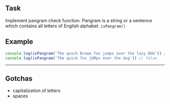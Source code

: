 ## Task

Implement pangram check function. Pangram is a string or a sentence which contains all letters of English alphabet. `isPangram()`

## Example

```js
console.log(isPangram('The quick Brown fox jumps over the lazy DOG')) // true
console.log(isPangram('The quick fox jUMps over the dog')) // false
```

---

## Gotchas

- capitalization of letters
- spaces

